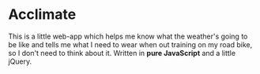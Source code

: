 # Acclimate

This is a little web-app which helps me know what the weather's going to be like and tells me what I need to wear when out training on my road bike, so I don't need to think about it. Written in **pure JavaScript** and a little jQuery.

